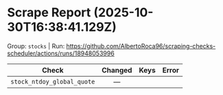# Scrape Report (2025-10-30T16:38:41.129Z)

Group: `stocks`  |  Run: https://github.com/AlbertoRoca96/scraping-checks-scheduler/actions/runs/18948053996

| Check | Changed | Keys | Error |
|---|:---:|:--|:--|
| `stock_ntdoy_global_quote` | — |  |  |
